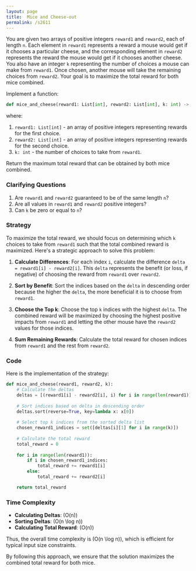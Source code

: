 ```yaml
---
layout: page
title:  Mice and Cheese-out
permalink: /s2611
---
```


You are given two arrays of positive integers `reward1` and `reward2`, each of length `n`. Each element in `reward1` represents a reward a mouse would get if it chooses a particular cheese, and the corresponding element in `reward2` represents the reward the mouse would get if it chooses another cheese. You also have an integer `k` representing the number of choices a mouse can make from `reward1`. Once chosen, another mouse will take the remaining choices from `reward2`. Your goal is to maximize the total reward for both mice combined.

Implement a function:

```python
def mice_and_cheese(reward1: List[int], reward2: List[int], k: int) -> int:
```

where:
1. `reward1: List[int]` - an array of positive integers representing rewards for the first choice.
2. `reward2: List[int]` - an array of positive integers representing rewards for the second choice.
3. `k: int` - the number of choices to take from `reward1`.

Return the maximum total reward that can be obtained by both mice combined.

### Clarifying Questions

1. Are `reward1` and `reward2` guaranteed to be of the same length `n`?
2. Are all values in `reward1` and `reward2` positive integers?
3. Can `k` be zero or equal to `n`?

### Strategy

To maximize the total reward, we should focus on determining which `k` choices to take from `reward1` such that the total combined reward is maximized. Here's a strategic approach to solve this problem:

1. **Calculate Differences**: For each index `i`, calculate the difference `delta = reward1[i] - reward2[i]`. This `delta` represents the benefit (or loss, if negative) of choosing the reward from `reward1` over `reward2`.

2. **Sort by Benefit**: Sort the indices based on the `delta` in descending order because the higher the `delta`, the more beneficial it is to choose from `reward1`.

3. **Choose the Top k**: Choose the top `k` indices with the highest `delta`. The combined reward will be maximized by choosing the highest positive impacts from `reward1` and letting the other mouse have the `reward2` values for those indices.

4. **Sum Remaining Rewards**: Calculate the total reward for chosen indices from `reward1` and the rest from `reward2`.

### Code

Here is the implementation of the strategy:

```python
def mice_and_cheese(reward1, reward2, k):
    # Calculate the deltas
    deltas = [(reward1[i] - reward2[i], i) for i in range(len(reward1))]
    
    # Sort indices based on delta in descending order
    deltas.sort(reverse=True, key=lambda x: x[0])
    
    # Select top k indices from the sorted delta list
    chosen_reward1_indices = set([deltas[i][1] for i in range(k)])
    
    # Calculate the total reward
    total_reward = 0
    
    for i in range(len(reward1)):
        if i in chosen_reward1_indices:
            total_reward += reward1[i]
        else:
            total_reward += reward2[i]

    return total_reward
```

### Time Complexity

- **Calculating Deltas**: \(O(n)\)
- **Sorting Deltas**: \(O(n \log n)\)
- **Calculating Total Reward**: \(O(n)\)

Thus, the overall time complexity is \(O(n \log n)\), which is efficient for typical input size constraints.

By following this approach, we ensure that the solution maximizes the combined total reward for both mice.